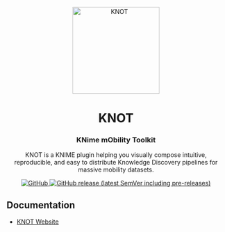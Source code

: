 <p align="center">
  <a href="https://luistar.github.io/knot/">
    <img alt="KNOT" src="https://luistar.github.io/knot/android-chrome-512x512.png" width="200">
  </a>
</p>

<h1 align="center">
  KNOT
</h1>

<h3 align="center">
  KNime mObility Toolkit
</h3>

<p align="center">
  KNOT is a KNIME plugin helping you visually compose intuitive, reproducible, and easy to distribute Knowledge Discovery pipelines for massive mobility datasets.
</p>

<p align="center">
  <a href="https://github.com/luistar/knot/blob/master/LICENSE">
    <img src="https://img.shields.io/github/license/luistar/knot?style=flat-square" alt="GitHub">
  </a>
  <a href="https://github.com/h-enk/doks/releases">
    <img src="https://img.shields.io/github/v/release/luistar/knot?include_prereleases&style=flat-square"alt="GitHub release (latest SemVer including pre-releases)">
  </a>
</p>

## Documentation

- [KNOT Website](https://luistar.github.io/knot/)
